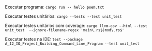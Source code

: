Executar programa: `cargo run -- hello poem.txt`

Executar testes unitários: `cargo --tests --test unit_test`

Executar testes unitários com coverage:
`cargo llvm-cov --html --test unit_test  --ignore-filename-regex 'main\.rs$|mod\.rs$'`

Executar testes na IDE: `test --package A_12_IO_Project_Building_Command_Line_Program --test unit_test`